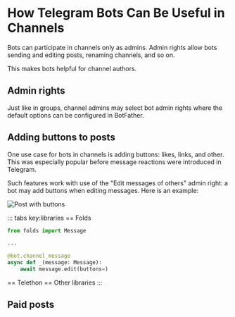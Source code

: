 # How Telegram Bots Can Be Useful in Channels

Bots can participate in channels only as admins.
Admin rights allow bots sending and editing posts, renaming channels, and so on.

This makes bots helpful for channel authors.

## Admin rights

Just like in groups, channel admins may select bot admin rights where the default options can be configured in BotFather. 

## Adding buttons to posts

One use case for bots in channels is adding buttons: likes, links, and other.
This was especially popular before message reactions were introduced in Telegram.

Such features work with use of the "Edit messages of others" admin right: a bot may add buttons when editing messages. 
Here is an example:

![Post with buttons](/pictures/ru/channel-buttons.png)

::: tabs key:libraries
== Folds
```python
from folds import Message

...

@bot.channel_message
async def _(message: Message):
    await message.edit(buttons=)
```
== Telethon
== Other libraries
<HelpNeeded/>
:::

## Paid posts

[//]: # (todo)
